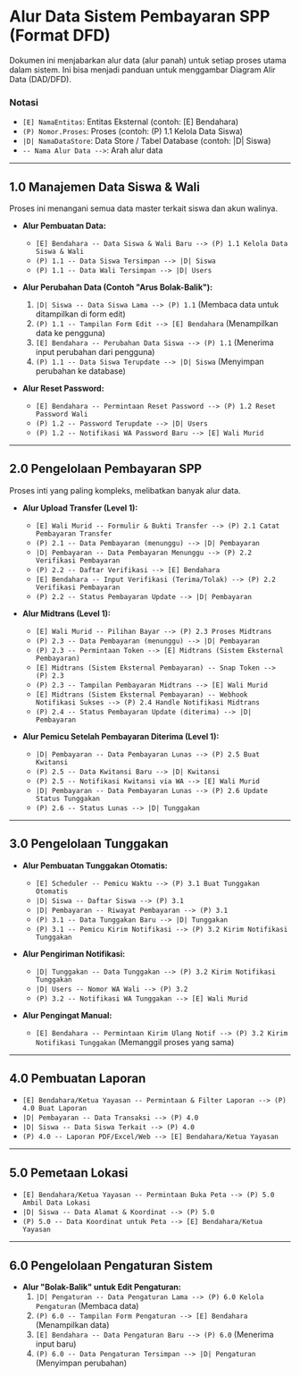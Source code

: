 # Alur Data Sistem Pembayaran SPP (Format DFD)

Dokumen ini menjabarkan alur data (alur panah) untuk setiap proses utama dalam sistem. Ini bisa menjadi panduan untuk menggambar Diagram Alir Data (DAD/DFD).

### Notasi
-   `[E] NamaEntitas`: Entitas Eksternal (contoh: [E] Bendahara)
-   `(P) Nomor.Proses`: Proses (contoh: (P) 1.1 Kelola Data Siswa)
-   `|D| NamaDataStore`: Data Store / Tabel Database (contoh: |D| Siswa)
-   `-- Nama Alur Data -->`: Arah alur data

---

## 1.0 Manajemen Data Siswa & Wali

Proses ini menangani semua data master terkait siswa dan akun walinya.

-   **Alur Pembuatan Data:**
    -   `[E] Bendahara -- Data Siswa & Wali Baru --> (P) 1.1 Kelola Data Siswa & Wali`
    -   `(P) 1.1 -- Data Siswa Tersimpan --> |D| Siswa`
    -   `(P) 1.1 -- Data Wali Tersimpan --> |D| Users`

-   **Alur Perubahan Data (Contoh "Arus Bolak-Balik"):**
    1.  `|D| Siswa -- Data Siswa Lama --> (P) 1.1` (Membaca data untuk ditampilkan di form edit)
    2.  `(P) 1.1 -- Tampilan Form Edit --> [E] Bendahara` (Menampilkan data ke pengguna)
    3.  `[E] Bendahara -- Perubahan Data Siswa --> (P) 1.1` (Menerima input perubahan dari pengguna)
    4.  `(P) 1.1 -- Data Siswa Terupdate --> |D| Siswa` (Menyimpan perubahan ke database)

-   **Alur Reset Password:**
    -   `[E] Bendahara -- Permintaan Reset Password --> (P) 1.2 Reset Password Wali`
    -   `(P) 1.2 -- Password Terupdate --> |D| Users`
    -   `(P) 1.2 -- Notifikasi WA Password Baru --> [E] Wali Murid`

---

## 2.0 Pengelolaan Pembayaran SPP

Proses inti yang paling kompleks, melibatkan banyak alur data.

-   **Alur Upload Transfer (Level 1):**
    -   `[E] Wali Murid -- Formulir & Bukti Transfer --> (P) 2.1 Catat Pembayaran Transfer`
    -   `(P) 2.1 -- Data Pembayaran (menunggu) --> |D| Pembayaran`
    -   `|D| Pembayaran -- Data Pembayaran Menunggu --> (P) 2.2 Verifikasi Pembayaran`
    -   `(P) 2.2 -- Daftar Verifikasi --> [E] Bendahara`
    -   `[E] Bendahara -- Input Verifikasi (Terima/Tolak) --> (P) 2.2 Verifikasi Pembayaran`
    -   `(P) 2.2 -- Status Pembayaran Update --> |D| Pembayaran`

-   **Alur Midtrans (Level 1):**
    -   `[E] Wali Murid -- Pilihan Bayar --> (P) 2.3 Proses Midtrans`
    -   `(P) 2.3 -- Data Pembayaran (menunggu) --> |D| Pembayaran`
    -   `(P) 2.3 -- Permintaan Token --> [E] Midtrans (Sistem Eksternal Pembayaran)`
    -   `[E] Midtrans (Sistem Eksternal Pembayaran) -- Snap Token --> (P) 2.3`
    -   `(P) 2.3 -- Tampilan Pembayaran Midtrans --> [E] Wali Murid`
    -   `[E] Midtrans (Sistem Eksternal Pembayaran) -- Webhook Notifikasi Sukses --> (P) 2.4 Handle Notifikasi Midtrans`
    -   `(P) 2.4 -- Status Pembayaran Update (diterima) --> |D| Pembayaran`

-   **Alur Pemicu Setelah Pembayaran Diterima (Level 1):**
    -   `|D| Pembayaran -- Data Pembayaran Lunas --> (P) 2.5 Buat Kwitansi`
    -   `(P) 2.5 -- Data Kwitansi Baru --> |D| Kwitansi`
    -   `(P) 2.5 -- Notifikasi Kwitansi via WA --> [E] Wali Murid`
    -   `|D| Pembayaran -- Data Pembayaran Lunas --> (P) 2.6 Update Status Tunggakan`
    -   `(P) 2.6 -- Status Lunas --> |D| Tunggakan`

---

## 3.0 Pengelolaan Tunggakan

-   **Alur Pembuatan Tunggakan Otomatis:**
    -   `[E] Scheduler -- Pemicu Waktu --> (P) 3.1 Buat Tunggakan Otomatis`
    -   `|D| Siswa -- Daftar Siswa --> (P) 3.1`
    -   `|D| Pembayaran -- Riwayat Pembayaran --> (P) 3.1`
    -   `(P) 3.1 -- Data Tunggakan Baru --> |D| Tunggakan`
    -   `(P) 3.1 -- Pemicu Kirim Notifikasi --> (P) 3.2 Kirim Notifikasi Tunggakan`

-   **Alur Pengiriman Notifikasi:**
    -   `|D| Tunggakan -- Data Tunggakan --> (P) 3.2 Kirim Notifikasi Tunggakan`
    -   `|D| Users -- Nomor WA Wali --> (P) 3.2`
    -   `(P) 3.2 -- Notifikasi WA Tunggakan --> [E] Wali Murid`

-   **Alur Pengingat Manual:**
    -   `[E] Bendahara -- Permintaan Kirim Ulang Notif --> (P) 3.2 Kirim Notifikasi Tunggakan` (Memanggil proses yang sama)

---

## 4.0 Pembuatan Laporan

-   `[E] Bendahara/Ketua Yayasan -- Permintaan & Filter Laporan --> (P) 4.0 Buat Laporan`
-   `|D| Pembayaran -- Data Transaksi --> (P) 4.0`
-   `|D| Siswa -- Data Siswa Terkait --> (P) 4.0`
-   `(P) 4.0 -- Laporan PDF/Excel/Web --> [E] Bendahara/Ketua Yayasan`

---

## 5.0 Pemetaan Lokasi

-   `[E] Bendahara/Ketua Yayasan -- Permintaan Buka Peta --> (P) 5.0 Ambil Data Lokasi`
-   `|D| Siswa -- Data Alamat & Koordinat --> (P) 5.0`
-   `(P) 5.0 -- Data Koordinat untuk Peta --> [E] Bendahara/Ketua Yayasan`

---

## 6.0 Pengelolaan Pengaturan Sistem

-   **Alur "Bolak-Balik" untuk Edit Pengaturan:**
    1.  `|D| Pengaturan -- Data Pengaturan Lama --> (P) 6.0 Kelola Pengaturan` (Membaca data)
    2.  `(P) 6.0 -- Tampilan Form Pengaturan --> [E] Bendahara` (Menampilkan data)
    3.  `[E] Bendahara -- Data Pengaturan Baru --> (P) 6.0` (Menerima input baru)
    4.  `(P) 6.0 -- Data Pengaturan Tersimpan --> |D| Pengaturan` (Menyimpan perubahan)